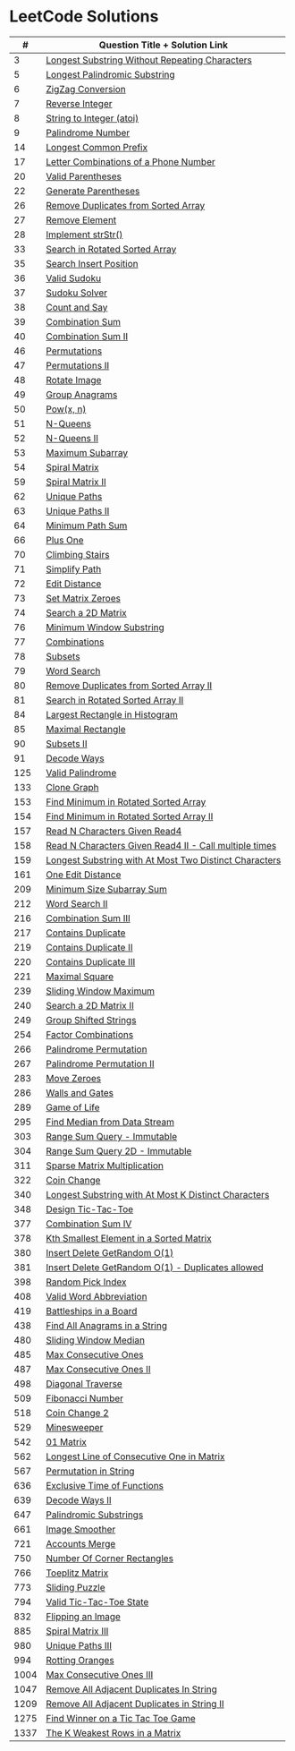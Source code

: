 # LeetCode Solutions

| #    | Question Title + Solution Link                                                                                                                                                                                                               |
| ---- | -------------------------------------------------------------------------------------------------------------------------------------------------------------------------------------------------------------------------------------------- |
| 3    | [Longest Substring Without Repeating Characters](<https://leetcode.com/problems/longest-substring-without-repeating-characters/discuss/1500874/Java-or-TC:-O(N)-or-SC:-O(1)-or-Sliding-Window-using-HashMap-and-Two-Pointers>)               |
| 5    | [Longest Palindromic Substring](<https://leetcode.com/problems/longest-palindromic-substring/discuss/1539190/Java-or-TC:-O(N2)-or-SC:-O(1)-or-Two-Optimized-solutions-with-Early-Exit-Condition>)                                            |
| 6    | [ZigZag Conversion](<https://leetcode.com/problems/zigzag-conversion/discuss/1539220/Java-or-TC:-O(N)-or-SC:-O(N)-or-Optimized-Row-by-Row-solution>)                                                                                         |
| 7    | [Reverse Integer](<https://leetcode.com/problems/reverse-integer/discuss/1539232/Java-or-TC:-O(log10-N)-or-SC:-O(1)-or-Reverse-digit-by-digit-and-check-for-overflow>)                                                                       |
| 8    | [String to Integer (atoi)](<https://leetcode.com/problems/string-to-integer-atoi/discuss/1545121/Java-or-TC:-O(N)-or-SC:-O(1)-or-Simple-and-Concise-One-Pass-solution-with-Explanations>)                                                    |
| 9    | [Palindrome Number](<https://leetcode.com/problems/palindrome-number/discuss/1527951/Java-or-TC:-O((log10-N)2)-or-SC:-O(1)-or-Optimal-Reverse-Half-and-Compare>)                                                                             |
| 14   | [Longest Common Prefix](<https://leetcode.com/problems/longest-common-prefix/discuss/1545132/Java-or-TC:-O(N*minLen)-or-SC:-O(1)-or-Constant-Space-Vertical-Scanning-solution>)                                                              |
| 17   | [Letter Combinations of a Phone Number](<https://leetcode.com/problems/letter-combinations-of-a-phone-number/discuss/1545143/Java-or-TC:-O(4N)-or-SC:-O(N)-or-Backtracking-and-Iterative-Solutions>)                                         |
| 20   | [Valid Parentheses](<https://leetcode.com/problems/valid-parentheses/discuss/1529337/Java-or-TC:-O(N)-or-SC:-O(N2)-or-Optimized-Stack-solution-w-Early-Exit-Conditions>)                                                                     |
| 22   | [Generate Parentheses](<https://leetcode.com/problems/generate-parentheses/discuss/1545154/Java-or-TC:-O(4Nsqrt(N))-or-SC:-O(N)-or-Backtracking-and-Iterative-Solutions>)                                                                    |
| 26   | [Remove Duplicates from Sorted Array](<https://leetcode.com/problems/remove-duplicates-from-sorted-array/discuss/1529341/Java-or-TC:-O(N)-or-SC:-O(1)-or-Optimized-Two-Pointers-solution>)                                                   |
| 27   | [Remove Element](<https://leetcode.com/problems/remove-element/discuss/1529351/Java-or-TC:-O(N)-or-SC:-O(1)-or-Optimized-Two-Pointers-solution-and-FollowUp>)                                                                                |
| 28   | [Implement strStr()](<https://leetcode.com/problems/implement-strstr/discuss/1545167/Java-or-BruteForce-greater-TC:O(M*N)-SC:-O(1)-or-KMP-greater-TC:-O(M+N)-SC:O(N)or-Two-Solutions>)                                                       |
| 33   | [Search in Rotated Sorted Array](<https://leetcode.com/problems/search-in-rotated-sorted-array/discuss/1529302/Java-or-TC:-O(logN)-or-SC:-O(1)-or-Modified-Binary-Search-optimal-solution>)                                                  |
| 35   | [Search Insert Position](<https://leetcode.com/problems/search-insert-position/discuss/1529360/Java-or-TC:-O(logN)-or-SC:-O(1)-or-Optimized-Binary-Search-w-Early-Exits>)                                                                    |
| 36   | [Valid Sudoku](<https://leetcode.com/problems/valid-sudoku/discuss/1513191/Java-or-TC:-O(9*9)-or-SC:-O(1)-or-Most-Optimized-solution-using-Bit-Manipulation>)                                                                                |
| 37   | [Sudoku Solver](<https://leetcode.com/problems/sudoku-solver/discuss/1513192/Java-or-TC:-O(9N)-or-SC:-O(N)-or-Most-Optimized-Backtracking-solution-using-Bit-Manipulation>)                                                                  |
| 38   | [Count and Say](https://leetcode.com/problems/count-and-say/discuss/1546382/Java-or-Simple-Iterative-solution-generating-all-states-from-1-to-N.)                                                                                            |
| 39   | [Combination Sum](<https://leetcode.com/problems/combination-sum/discuss/1546400/Java-or-Backtracking-w-Early-Exit-(Detailed-Time-Complexity-explanation-added)>)                                                                            |
| 40   | [Combination Sum II](<https://leetcode.com/problems/combination-sum-ii/discuss/1546439/Java-or-Backtracking-optimized-for-duplicate-candidates-(Detailed-TC-explanation-added)>)                                                             |
| 46   | [Permutations](<https://leetcode.com/problems/permutations/discuss/1527929/Java-or-TC:-O(N*N!)-or-SC:-O(N)-or-Recursive-Backtracking-and-Iterative-Solutions>)                                                                               |
| 47   | [Permutations II](<https://leetcode.com/problems/permutations-ii/discuss/1527937/Java-or-TC:-O(N*N!)-or-SC:-O(N)-or-Recursive-Backtracking-and-Iterative-Solutions>)                                                                         |
| 48   | [Rotate Image](<https://leetcode.com/problems/rotate-image/discuss/1513245/Java-or-TC:-O(N2)-or-SC:-O(1)-or-Two-optimal-ways-of-solving-this-question>)                                                                                      |
| 49   | [Group Anagrams](<https://leetcode.com/problems/group-anagrams/discuss/1551701/Java-or-TC:-O(TotalChars+N)-or-SC:-O(N)-or-Group-by-signature-of-each-string>)                                                                                |
| 50   | [Pow(x, n)](<https://leetcode.com/problems/powx-n/discuss/1515322/Java-or-TC:-O(logN)-or-Optimized-Recursive-and-Iterative-(handles-overflow)-solutions>)                                                                                    |
| 51   | [N-Queens](<https://leetcode.com/problems/n-queens/discuss/1551695/Java-or-TC:-O(N*N!)-or-SC:-O(N)-or-Space-Optimized-Backtracking-using-BitSet>)                                                                                            |
| 52   | [N-Queens II](<https://leetcode.com/problems/n-queens-ii/discuss/1551698/Java-or-TC:-O(N*N!)-or-SC:-O(N)-or-Space-Optimized-Backtracking-using-BitSet>)                                                                                      |
| 53   | [Maximum Subarray](<https://leetcode.com/problems/maximum-subarray/discuss/1520747/Java-or-TC:-O(N)-or-SC:-O(1)-or-Kadane's-Algorithm-or-Optimal-DP-solution>)                                                                               |
| 54   | [Spiral Matrix](<https://leetcode.com/problems/spiral-matrix/discuss/1511476/Java-or-TC:-O(M*N)-or-SC:-O(1)-or-Optimized-solution-using-Switch-Case>)                                                                                        |
| 59   | [Spiral Matrix II](<https://leetcode.com/problems/spiral-matrix-ii/discuss/1511479/Java-or-TC:-O(N2)-or-SC:-O(1)-or-Multiple-optimized-ways-to-solve-this-question>)                                                                         |
| 62   | [Unique Paths](<https://leetcode.com/problems/unique-paths/discuss/1513886/Java-or-TC:-O(M*N)-or-SC:-O(min(MN))-or-Space-optimized-Dynamic-Programming-solution>)                                                                            |
| 63   | [Unique Paths II](<https://leetcode.com/problems/unique-paths-ii/discuss/1513891/Java-or-TC:-O(R*C)-or-SC:-O(min(RC))-or-Space-optimized-Dynamic-Programming-solution>)                                                                      |
| 64   | [Minimum Path Sum](<https://leetcode.com/problems/minimum-path-sum/discuss/1513899/Java-or-TC:-O(R*C)-or-SC:-O(min(RC))-or-Space-optimized-Dynamic-Programming-solution>)                                                                    |
| 66   | [Plus One](<https://leetcode.com/problems/plus-one/discuss/1529365/Java-or-TC:-O(N)-or-SC:-O(1)-or-Optimized-Math-Addition-simulation>)                                                                                                      |
| 70   | [Climbing Stairs](<https://leetcode.com/problems/climbing-stairs/discuss/1515325/Java-or-TC:-O(logN)-or-SC:-O(1)-or-Matrix-Multiplication-and-Space-Optimized-DP-solutions>)                                                                 |
| 71   | [Simplify Path](<https://leetcode.com/problems/simplify-path/discuss/1493083/Java-or-TC:-O(N)-or-SC:-O(N)-or-Using-Stack-and-StringBuilder>)                                                                                                 |
| 72   | [Edit Distance](<https://leetcode.com/problems/edit-distance/discuss/1519242/Java-or-TC:-O(MN)-or-SC:-O(min(MN))-or-Space-Optimized-DP-Solution>)                                                                                            |
| 73   | [Set Matrix Zeroes](<https://leetcode.com/problems/set-matrix-zeroes/discuss/1515437/Java-or-TC:-O(R*C)-or-SC:-O(1)-or-Optimized-In-Place-solution>)                                                                                         |
| 74   | [Search a 2D Matrix](<https://leetcode.com/problems/search-a-2d-matrix/discuss/1511703/Java-or-TC:-O(log(R*C))-or-SC:-O(1)-or-Optimized-binary-search-solution>)                                                                             |
| 76   | [Minimum Window Substring](<https://leetcode.com/problems/minimum-window-substring/discuss/1496754/Java-or-TC:-O(S+T)-or-SC:-O(T)-or-Space-optimized-Sliding-Window-using-Two-Pointers>)                                                     |
| 77   | [Combinations](<https://leetcode.com/problems/combinations/discuss/1549641/Java-or-TC:O(K*C(NK))-or-SC:O(K)-or-Optimized-Iterative-and-Backtracking-solutions>)                                                                              |
| 78   | [Subsets](<https://leetcode.com/problems/subsets/discuss/1549657/Java-or-TC:-O(N*2N)-or-SC:-O(1)-or-Constant-Space-Iterative-and-Backtracking-solutions>)                                                                                    |
| 79   | [Word Search](<https://leetcode.com/problems/word-search/discuss/1520705/Java-or-TC%3A-O(RC*(3L))-or-SC%3A-O(L)-or-Optimal-DFS-solution-without-visited-matrix>)                                                                             |
| 80   | [Remove Duplicates from Sorted Array II](<https://leetcode.com/problems/remove-duplicates-from-sorted-array-ii/discuss/1529357/Java-or-TC:-O(N)-or-SC:-O(1)-or-Optimized-Two-Pointers-solution-and-FollowUp>)                                |
| 81   | [Search in Rotated Sorted Array II](<https://leetcode.com/problems/search-in-rotated-sorted-array-ii/discuss/1529305/Java-or-TC:-O(N2)-or-SC:-O(1)-or-Modified-Binary-Search-optimal-solution>)                                              |
| 84   | [Largest Rectangle in Histogram](<https://leetcode.com/problems/largest-rectangle-in-histogram/discuss/1519257/Java-or-TC:-O(N)-or-SC:-O(N)-or-Optimal-Stack-solution>)                                                                      |
| 85   | [Maximal Rectangle](<https://leetcode.com/problems/maximal-rectangle/discuss/1519263/Java-or-TC:-O(RC)-or-SC:-O(min(RC))-or-Optimal-Stack-solution>)                                                                                         |
| 90   | [Subsets II](<https://leetcode.com/problems/subsets-ii/discuss/1549662/Java-or-TC:-O(N*2N)-or-SC:-O(UniqueNums)-or-Space-Optimized-Iterative-and-Backtracking-solutions>)                                                                    |
| 91   | [Decode Ways](<https://leetcode.com/problems/decode-ways/discuss/1496546/Java-or-TC:-O(N)-or-SC:-O(1)-or-Constant-Space-Dynamic-Programming-solution>)                                                                                       |
| 125  | [Valid Palindrome](<https://leetcode.com/problems/valid-palindrome/discuss/1496675/Java-or-TC:-O(N)-or-SC:-O(1)-or-One-Pass-Solution-using-two-pointers>)                                                                                    |
| 133  | [Clone Graph](<https://leetcode.com/problems/clone-graph/discuss/1496599/Java-or-TC:-O(V+E)-or-SC:-O(V)-or-Both-BFS-and-DFS-Solutions>)                                                                                                      |
| 153  | [Find Minimum in Rotated Sorted Array](<https://leetcode.com/problems/find-minimum-in-rotated-sorted-array/discuss/1529313/Java-or-TC:-O(logN)-or-SC:-O(1)-or-Optimal-Binary-Search-with-Early-Exit>)                                        |
| 154  | [Find Minimum in Rotated Sorted Array II](<https://leetcode.com/problems/find-minimum-in-rotated-sorted-array-ii/discuss/1529323/Java-or-TC:-O(N2)-or-SC:-O(1)-or-Optimal-Binary-Search-w-Early-Exit-and-FollowUp>)                          |
| 157  | [Read N Characters Given Read4](<https://leetcode.com/problems/read-n-characters-given-read4/discuss/1496437/Java-or-TC:-O(N)-or-SC:-O(1)-or-Clean-and-concise-solution>)                                                                    |
| 158  | [Read N Characters Given Read4 II - Call multiple times](<https://leetcode.com/problems/read-n-characters-given-read4-ii-call-multiple-times/discuss/1496462/Java-or-TC:-O(N)-or-SC:-O(1)-or-Clean-and-concise-solution>)                    |
| 159  | [Longest Substring with At Most Two Distinct Characters](<https://leetcode.com/problems/longest-substring-with-at-most-two-distinct-characters/discuss/1496840/Java-or-TC:-O(N)-or-SC:-O(1)-or-One-Pass-Sliding-Window-using-LinkedHashMap>) |
| 161  | [One Edit Distance](<https://leetcode.com/problems/one-edit-distance/discuss/1519249/Java-or-TC:-O(min(ST))-or-SC:-O(min(ST))-or-Optimal-One-Pass-solution>)                                                                                 |
| 209  | [Minimum Size Subarray Sum](<https://leetcode.com/problems/minimum-size-subarray-sum/discuss/1500877/Java-or-Both-O(N)-and-O(N-logN)-solutions-with-O(1)-space-or-Sliding-Window-and-Binary-Search-solutions>)                               |
| 212  | [Word Search II](<https://leetcode.com/problems/word-search-ii/discuss/1520723/Java-or-TC:-O(RC*(3L))-or-SC:-O(N+L)-or-Optimal-Trie+DFS-solution>)                                                                                           |
| 216  | [Combination Sum III](https://leetcode.com/problems/combination-sum-iii/discuss/1546449/Java-or-Optimized-Backtracking-w-Detailed-Time-Complexity-explanation)                                                                               |
| 217  | [Contains Duplicate](<https://leetcode.com/problems/contains-duplicate/discuss/1500880/Java-or-TC:-O(N)-or-SC:-O(N)-or-Clean-and-concise-solution-using-HashSet>)                                                                            |
| 219  | [Contains Duplicate II](<https://leetcode.com/problems/contains-duplicate-ii/discuss/1500887/Java-or-TC:-O(N)-or-SC:-O(min(N-K))-or-Sliding-Window-using-HashSet>)                                                                           |
| 220  | [Contains Duplicate III](<https://leetcode.com/problems/contains-duplicate-iii/discuss/1500895/Java-or-TC:-O(N)-or-SC:-O(min(NK))-or-Sliding-Window-using-Buckets>)                                                                          |
| 221  | [Maximal Square](<https://leetcode.com/problems/maximal-square/discuss/1519235/Java-or-TC:-O(MN)-or-SC:-O(min(MN))-or-Space-optimized-DP-solution>)                                                                                          |
| 239  | [Sliding Window Maximum](<https://leetcode.com/problems/sliding-window-maximum/discuss/1506048/Java-or-TC:-O(N)-or-SC:-O(K)-or-Using-Deque-as-Sliding-Window>)                                                                               |
| 240  | [Search a 2D Matrix II](<https://leetcode.com/problems/search-a-2d-matrix-ii/discuss/1513112/Java-or-TC:-O(R+C)-or-SC:-O(1)-or-Optimal-solution-using-Elimination-Strategy>)                                                                 |
| 249  | [Group Shifted Strings](<https://leetcode.com/problems/group-shifted-strings/discuss/1493031/Java-or-TC:-O(N*L)-or-SC:-O(N*L)-or-Clean-and-Concise-with-Explanation>)                                                                        |
| 254  | [Factor Combinations](<https://leetcode.com/problems/factor-combinations/discuss/1549648/Java-or-Optimized-Backtracking-(w-early-exit-condition)-and-Iterative-Solutions>)                                                                   |
| 266  | [Palindrome Permutation](<https://leetcode.com/problems/palindrome-permutation/discuss/1527941/Java-or-TC:-O(N)-or-SC:-O(N)-or-Early-Exit-and-Space-Optimized-HashSet-solution>)                                                             |
| 267  | [Palindrome Permutation II](<https://leetcode.com/problems/palindrome-permutation-ii/discuss/1527948/Java-or-TC:-O(N*(N2)!)-or-SC:-O(N)-or-Optimal-Backtracking-using-CountMap>)                                                             |
| 283  | [Move Zeroes](<https://leetcode.com/problems/move-zeroes/discuss/1496643/Java-or-TC:O(N)-or-SC:-O(1)-or-One-Pass-with-Minimum-number-of-operations>)                                                                                         |
| 286  | [Walls and Gates](<https://leetcode.com/problems/walls-and-gates/discuss/1515440/Java-or-TC:-O(R*C)-or-SC:-O(R*C)-or-Optimized-BFS-Solution>)                                                                                                |
| 289  | [Game of Life](<https://leetcode.com/problems/game-of-life/discuss/1520732/Java-or-TC:-O(MN)-or-SC:-O(1)-or-Optimal-in-place-and-infinite-board-solutions>)                                                                                  |
| 295  | [Find Median from Data Stream](https://leetcode.com/problems/find-median-from-data-stream/discuss/1506078/Java-Detailed-Code-Solutions-for-Follow-Ups)                                                                                       |
| 303  | [Range Sum Query - Immutable](<https://leetcode.com/problems/range-sum-query-immutable/discuss/1494994/Java-or-TC:-init-greater-O(N)-sumRange-greater-O(1)-or-Using-prefix-sum>)                                                             |
| 304  | [Range Sum Query 2D - Immutable](<https://leetcode.com/problems/range-sum-query-2d-immutable/discuss/1495052/Java-or-TC:-init-greater-O(R*C)-sumRange-greater-O(1)-or-Using-Prefix-Sum>)                                                     |
| 311  | [Sparse Matrix Multiplication](https://leetcode.com/problems/sparse-matrix-multiplication/discuss/1527243/Java-or-Using-Optimal-Sparse-Matrix-Representation)                                                                                |
| 322  | [Coin Change](<https://leetcode.com/problems/coin-change/discuss/1549625/Java-or-TC:-O(C*A)-or-SC:-O(A)-or-DP-(Botton-Up-and-Top-Down-approaches)>)                                                                                          |
| 340  | [Longest Substring with At Most K Distinct Characters](<https://leetcode.com/problems/longest-substring-with-at-most-k-distinct-characters/discuss/1496838/Java-or-TC:-O(N)-or-SC:-O(K)-or-One-Pass-Sliding-Window-using-LinkedHashMap>)     |
| 348  | [Design Tic-Tac-Toe](<https://leetcode.com/problems/design-tic-tac-toe/discuss/1517545/Java-or-TC:-O(1)-or-SC:-O(N)-or-Space-Optimized-solution>)                                                                                            |
| 377  | [Combination Sum IV](<https://leetcode.com/problems/combination-sum-iv/discuss/1546467/Java-or-TC:-O(N*T)-or-SC:-O(T)-or-DP-(BottomUp-and-TopDown)-w-FollowUp>)                                                                              |
| 378  | [Kth Smallest Element in a Sorted Matrix](https://leetcode.com/problems/kth-smallest-element-in-a-sorted-matrix/discuss/1524783/Java-or-Two-Solutions-or-Binary-Search-+-PriorityQueue)                                                      |
| 380  | [Insert Delete GetRandom O(1)](<https://leetcode.com/problems/insert-delete-getrandom-o1/discuss/1495119/Java-or-TC:-O(1)-or-SC:-O(N)-or-Using-ArrayList-and-HashMap>)                                                                       |
| 381  | [Insert Delete GetRandom O(1) - Duplicates allowed](<https://leetcode.com/problems/insert-delete-getrandom-o1-duplicates-allowed/discuss/1495123/Java-or-TC:-O(1)-or-SC:-O(N)-or-Using-ArrayList-and-HashMap>)                               |
| 398  | [Random Pick Index](<https://leetcode.com/problems/random-pick-index/discuss/1493137/Java-or-O(N)-pick-O(1)-space-OR-O(1)-pick-O(N)-space-or-Two-Approaches-or-Reservoir-Sampling-or-HashMap>)                                               |
| 408  | [Valid Word Abbreviation](<https://leetcode.com/problems/valid-word-abbreviation/discuss/1491062/Java-or-TC:-O(abbr)-or-SC:-O(1)-or-Clean-and-Concise-solution-using-Two-Pointers>)                                                          |
| 419  | [Battleships in a Board](<https://leetcode.com/problems/battleships-in-a-board/discuss/1517529/Java-or-TC:-O(MN)-or-SC:-O(1)-or-One-Pass-Constant-Space-(Input-board-is-NOT-modified)>)                                                      |
| 438  | [Find All Anagrams in a String](<https://leetcode.com/problems/find-all-anagrams-in-a-string/discuss/1500039/Java-or-TC:-O(S+P)-or-SC:-O(1)-or-Sliding-window-solution>)                                                                     |
| 480  | [Sliding Window Median](<https://leetcode.com/problems/sliding-window-median/discuss/1507981/Java-or-TC:-O(N*logK)-or-SC:-(K)-or-Optimized-sliding-window-using-TreeSet>)                                                                    |
| 485  | [Max Consecutive Ones](<https://leetcode.com/problems/max-consecutive-ones/discuss/1507990/Java-or-TC:-O(N)-or-SC:-O(1)-or-Easy-and-Concise-solution>)                                                                                       |
| 487  | [Max Consecutive Ones II](<https://leetcode.com/problems/max-consecutive-ones-ii/discuss/1508045/Java-or-TC:-O(N)-or-SC:-O(1)-or-Four-solutions-with-Follow-up-handled>)                                                                     |
| 498  | [Diagonal Traverse](<https://leetcode.com/problems/diagonal-traverse/discuss/1517538/Java-or-TC:-O(M*N)-or-SC:-O(1)-or-Concise-One-Pass-solution>)                                                                                           |
| 509  | [Fibonacci Number](<https://leetcode.com/problems/fibonacci-number/discuss/1515434/Java-or-TC:-O(logN)-or-SC:-O(1)-or-Matrix-Multiplication-and-Space-Optimized-DP-solutions>)                                                               |
| 518  | [Coin Change 2](<https://leetcode.com/problems/coin-change-2/discuss/1549630/Java-or-TC:-O(C*A)-or-SC:-O(A)-or-DP-(Botton-Up-and-Top-Down-approaches)>)                                                                                      |
| 529  | [Minesweeper](<https://leetcode.com/problems/minesweeper/discuss/1524772/Java-or-TC:-O(MN)-or-SC:-O(M+N)-or-BFS-+-DFS-Solutions>)                                                                                                            |
| 542  | [01 Matrix](<https://leetcode.com/problems/01-matrix/discuss/1524749/Java-or-TC:-O(MN)-or-SC:-O(1)-or-Optimized-DP-Solution>)                                                                                                                |
| 562  | [Longest Line of Consecutive One in Matrix](<https://leetcode.com/problems/longest-line-of-consecutive-one-in-matrix/discuss/1527240/Java-or-TC:-O(MN)-or-SC:-O(min(M-N))-OR-O(1)-or-Two-Space-Optimized-Solutions>)                         |
| 567  | [Permutation in String](<https://leetcode.com/problems/permutation-in-string/discuss/1500902/Java-or-TC:-O(S2)-or-SC:-O(1)-or-Constant-space-Sliding-Window-solution>)                                                                       |
| 636  | [Exclusive Time of Functions](<https://leetcode.com/problems/exclusive-time-of-functions/discuss/1492801/Java-or-TC:-O(N)-or-SC:-O(N2)-or-Clean-and-Concise-solution-using-Stack>)                                                           |
| 639  | [Decode Ways II](<https://leetcode.com/problems/decode-ways-ii/discuss/1496550/Java-or-TC:-O(N)-or-SC:-O(1)-or-Constant-Space-Dynamic-Programming-solution>)                                                                                 |
| 647  | [Palindromic Substrings](<https://leetcode.com/problems/palindromic-substrings/discuss/1539193/Java-or-TC:-O(N2)-or-SC:-O(1)-or-Optimized-solution-for-continuous-repeating-chars>)                                                          |
| 661  | [Image Smoother](<https://leetcode.com/problems/image-smoother/discuss/1520730/Java-or-TC:-O(MN)-or-SC:-O(1)-or-Optimal-in-place-solution-without-creating-a-new-matrix>)                                                                    |
| 721  | [Accounts Merge](<https://leetcode.com/problems/accounts-merge/discuss/1492945/Java-or-TC:-O(NlogN)-or-SC:-O(N)-or-UnionFind-(Union-By-Rank-and-Path-Compression)>)                                                                          |
| 750  | [Number Of Corner Rectangles](<https://leetcode.com/problems/number-of-corner-rectangles/discuss/1527239/Java-or-TC:-O(max(MN)*(min(MN))2)-or-Space-Optimized-and-Sparse-Matrix-FollowUp>)                                                   |
| 766  | [Toeplitz Matrix](<https://leetcode.com/problems/toeplitz-matrix/discuss/1494954/Java-or-TC-:-O(M*N)-or-SC:-O(1)-or-Compare-top-left-neighbor>)                                                                                              |
| 773  | [Sliding Puzzle](<https://leetcode.com/problems/sliding-puzzle/discuss/1524764/Java-or-TC:-O((MN)!)-or-SC-:-O((MN)!)-or-Bit-Manipulation-+-Double-Ended-BFS>)                                                                                |
| 794  | [Valid Tic-Tac-Toe State](<https://leetcode.com/problems/valid-tic-tac-toe-state/discuss/1517556/Java-or-TC:-O(N2)-or-SC:-O(1)-or-Space-Optimized-(NO-extra-arrays-used-to-store-the-scores)>)                                               |
| 832  | [Flipping an Image](<https://leetcode.com/problems/flipping-an-image/discuss/1520742/Java-or-TC:-O(N2)-or-SC:-O(1)-or-Optimal-one-pass-in-place-solution>)                                                                                   |
| 885  | [Spiral Matrix III](<https://leetcode.com/problems/spiral-matrix-iii/discuss/1511489/Java-or-TC:-O(max(R-C)2)-or-SC:-O(1)-or-Simulating-a-Spiral-Walk>)                                                                                      |
| 980  | [Unique Paths III](<https://leetcode.com/problems/unique-paths-iii/discuss/1513906/Java-or-TC:-O(3(R*C))-or-SC:-O(R*C)-or-DFS-solution-with-Backtracking>)                                                                                   |
| 994  | [Rotting Oranges](<https://leetcode.com/problems/rotting-oranges/discuss/1517522/Java-or-TC:-O(M*N)-or-SC:-O(M*N)-or-Optimized-BFS-Solution>)                                                                                                |
| 1004 | [Max Consecutive Ones III](<https://leetcode.com/problems/max-consecutive-ones-iii/discuss/1508044/Java-or-TC:-O(N)-or-SC:-O(1)-or-One-Pass-Optimized-Sliding-Window>)                                                                       |
| 1047 | [Remove All Adjacent Duplicates In String](<https://leetcode.com/problems/remove-all-adjacent-duplicates-in-string/discuss/1490674/Java-or-TC:-O(N)-or-SC:-O(N)-or-Clean-and-Concise-solution-using-StringBuilder-as-Stack>)                 |
| 1209 | [Remove All Adjacent Duplicates in String II](<https://leetcode.com/problems/remove-all-adjacent-duplicates-in-string-ii/discuss/1490956/Java-or-TC:-O(N)-or-SC:-O(N)-or-Clean-and-Concise-solution-using-StringBuilder-and-Stack>)          |
| 1275 | [Find Winner on a Tic Tac Toe Game](<https://leetcode.com/problems/find-winner-on-a-tic-tac-toe-game/discuss/1517563/Java-or-TC:-O(M)-or-SC:-O(1)-or-Space-Optimized-solution>)                                                              |
| 1337 | [The K Weakest Rows in a Matrix](<https://leetcode.com/problems/the-k-weakest-rows-in-a-matrix/discuss/1527238/Java-or-TC:-O(M*log(NK))-or-BinarySearch+PriorityQueue-and-Constant-Space-Solutions>)                                         |
